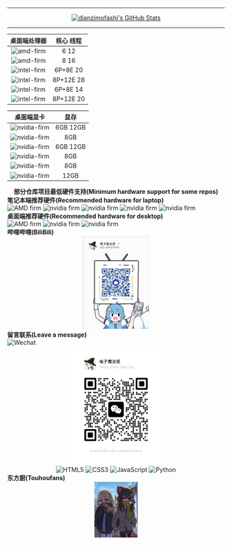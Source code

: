 ****
<div align="center">
  <a href="https://github.com/dianzimofashi">
    <img src="https://github-readme-stats.zohan.tech/api?username=dianzimofashi&show_icons=true&hide=contribs,prs&include_all_commits=true&bg_color=30,fcb590,e46454&title_color=fff&text_color=fff&icon_color=fff" alt="dianzimofashi's GitHub Stats" />
  </a>
</div>

****

|桌面端处理器|核心 线程|
|:-----:|:-----:|
|<img src="https://img.shields.io/badge/AMD-Ryzen 5 9600X-ED1C24.svg?logo=amd&logoColor=white" alt="amd-firm">|6 12|
|<img src="https://img.shields.io/badge/AMD-Ryzen 7 9700X-ED1C24.svg?logo=amd&logoColor=white" alt="amd-firm">|8 16|
|<img src="https://img.shields.io/badge/intel-Core i5 14600K-0071C5.svg?logo=intel&logoColor=white" alt="intel-firm">|6P+8E 20|
|<img src="https://img.shields.io/badge/intel-Core i7 14700K-0071C5.svg?logo=intel&logoColor=white" alt="intel-firm">|8P+12E 28|
|<img src="https://img.shields.io/badge/intel-Core Ultra 5 245K-0071C5.svg?logo=intel&logoColor=white" alt="intel-firm">|6P+8E 14|
|<img src="https://img.shields.io/badge/intel-Core Ultra 7 265K-0071C5.svg?logo=intel&logoColor=white" alt="intel-firm">|8P+12E 20|


|桌面端显卡|显存|
|:-------:|:-------:|
|<img src="https://img.shields.io/badge/NVIDIA-RTX 2060-76B900.svg?logo=nvidia&logoColor=green" alt="nvidia-firm">|6GB 12GB|
|<img src="https://img.shields.io/badge/NVIDIA-RTX 2070-76B900.svg?logo=nvidia&logoColor=green" alt="nvidia-firm">|8GB|
|<img src="https://img.shields.io/badge/NVIDIA-RTX 3060-76B900.svg?logo=nvidia&logoColor=green" alt="nvidia-firm">|6GB 12GB| 
|<img src="https://img.shields.io/badge/NVIDIA-RTX 3070-76B900.svg?logo=nvidia&logoColor=green" alt="nvidia-firm">|8GB|
|<img src="https://img.shields.io/badge/NVIDIA-RTX 4060-76B900.svg?logo=nvidia&logoColor=green" alt="nvidia-firm">|8GB|
|<img src="https://img.shields.io/badge/NVIDIA-RTX 4070-76B900.svg?logo=nvidia&logoColor=green" alt="nvidia-firm">|12GB|























<div align="center">
	<b>部分仓库项目最低硬件支持(Minimum hardware support for some repos)</b>
</div>





<div align="left">
	<div>
		<div>
	     		<b>笔记本端推荐硬件(Recommended hardware for laptop)</b>
		</div>
		<img src="https://img.shields.io/badge/AMD-Ryzen 7 5800H-ED1C24.svg?logo=amd&logoColor=red" alt="AMD firm">
		<img src="https://img.shields.io/badge/NVIDIA-RTX3050Laptop-76B900.svg?logo=nvidia&logoColor=green" alt="nvidia firm">
		<img src="https://img.shields.io/badge/NVIDIA-RTX3060Laptop-76B900.svg?logo=nvidia&logoColor=green" alt="nvidia firm">
		<img src="https://img.shields.io/badge/NVIDIA-RTX4060Laptop-76B900.svg?logo=nvidia&logoColor=green" alt="nvidia firm">
		<img src="https://img.shields.io/badge/NVIDIA-RTX4070Laptop-76B900.svg?logo=nvidia&logoColor=green" alt="nvidia firm">
	</div>
	<div>
		<div>
 	    		<b>桌面端推荐硬件(Recommended hardware for desktop)</b>
		</div>
		<img src="https://img.shields.io/badge/AMD-Ryzen 7 9700X-ED1C24.svg?logo=amd&logoColor=red" alt="AMD firm">
 		<img src="https://img.shields.io/badge/NVIDIA-TITAN V-76B900.svg?logo=nvidia&logoColor=green" alt="nvidia firm">
   		<img src="https://img.shields.io/badge/NVIDIA-RTX3060-76B900.svg?logo=nvidia&logoColor=green" alt="nvidia firm">	
	</div>
	
</div>



<div>
	<div>
 		<b>哔哩哔哩(BiliBili)</b>
	</div>
	<div align="center">
 		<img src="https://github.com/dianzimofashi/dianzimofashi/blob/main/resx/Bilibili_channel.png" width=30% alt="Bilibili_channnl.png">
	</div>
</div>







<div>
	<div>
		<b>留言联系(Leave a message)</b>
	</div>
	<img src="https://img.shields.io/badge/Wechat-7BB32E?logo=wechat&logoColor=white" alt="Wechat">
	<div align="center">
		<img src="https://github.com/dianzimofashi/dianzimofashi/blob/main/resx/WeChat_leave_a_message.png" width=40% alt="WeChat_leave_a_message.png">
	</div> 
</div>


<div align="center">
  <img src="https://img.shields.io/badge/HTML5-E34F26.svg?logo=html5&logoColor=white" alt="HTML5">
  <img src="https://img.shields.io/badge/CSS3-1572B6.svg?logo=css3&logoColor=white" alt="CSS3">
  <img src="https://img.shields.io/badge/JavaScript-323330.svg?logo=javascript&logoColor=F7DF1E" alt="JavaScript">
  <img src="https://img.shields.io/badge/Python-14354C.svg?logo=python&logoColor=blue" alt="Python">
</div>





<div>
	<div>
 		<b>东方厨(Touhoufans)</b>	
	</div>
 	<div align="center">
		<img src="https://github.com/dianzimofashi/dianzimofashi/blob/main/resx/Touhou.jpg" width=20% alt="WeChat_leave_a_message.png">
	</div> 	
</div>

